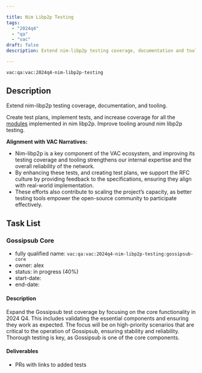 ```yaml
---

title: Nim Libp2p Testing
tags:
  - "2024q4"
  - "qa"
  - "vac"  
draft: false  
description: Extend nim-libp2p testing coverage, documentation and tooling. 

---
```


`vac:qa:vac:2024q4-nim-libp2p-testing`

## Description
Extend nim-libp2p testing coverage, documentation, and tooling.

Create test plans, implement tests, and increase coverage for all the
[modules](https://github.com/vacp2p/nim-libp2p?tab=readme-ov-file#modules)
implemented in nim libp2p.
Improve tooling around nim libp2p testing.

**Alignment with VAC Narratives:**
- Nim-libp2p is a key component of the VAC ecosystem,
  and improving its testing coverage and tooling strengthens our internal expertise
  and the overall reliability of the network.
- By enhancing these tests, and creating test plans,
  we support the RFC culture by providing feedback to the specifications,
  ensuring they align with real-world implementation.
- These efforts also contribute to scaling the project’s capacity,
  as better testing tools empower the open-source community to participate effectively.

## Task List

### Gossipsub Core

* fully qualified name: `vac:qa:vac:2024q4-nim-libp2p-testing:gossipsub-core`
* owner: alex
* status: in progress (40%)
* start-date: 
* end-date: 

#### Description
Expand the Gossipsub test coverage by focusing on the core functionality in 2024 Q4.
This includes validating the essential components and ensuring they work as expected.
The focus will be on high-priority scenarios that are critical to the operation of Gossipsub,
ensuring stability and reliability.
Thorough testing is key, as Gossipsub is one of the core components.

#### Deliverables
* PRs with links to added tests

